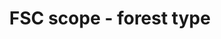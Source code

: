 ---
title: 'FSC scope - forest type'
field: 'fsc.focus.forestType'
slug: 'fsc-resource-scope-forest-type'
description: 'select from control list'
comment: 'Indicate the type(s) included in the coverage of the resource'
required: False
vocabulary: 'fsc-resource-scope-forest-type.txt'
policy: 'Controlled value. Multi select from control list.'
---